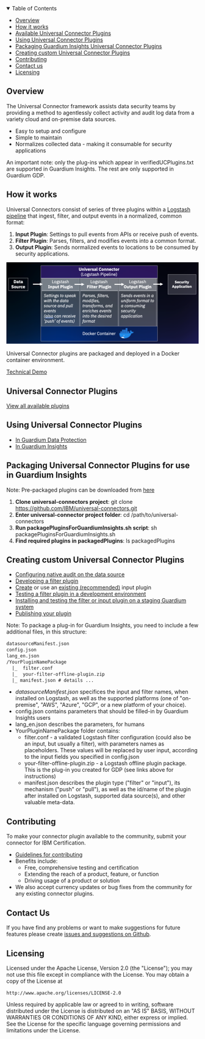 <details open="open">
  <summary>Table of Contents</summary>

  - [Overview](#overview)
  - [How it works](#how-it-works)
  - [Available Universal Connector Plugins](#universal-connector-plugins)
  - [Using Universal Connector Plugins](#using-universal-connector-plugins)
  - [Packaging Guardium Insights Universal Connector Plugins](#packaging-universal-connector-plugins)
  - [Creating custom Universal Connector Plugins](#creating-custom-universal-connector-plugins)
  - [Contributing](#contributing)
  - [Contact us](#contact-us)
  - [Licensing](#licensing)

</details>

## Overview

The Universal Connector framework assists data security teams by providing a method to agentlessly collect activity and audit log data from a variety cloud and on-premise data sources.
- Easy to setup and configure
- Simple to maintain
- Normalizes collected data - making it consumable for security applications

An important note: only the plug-ins which appear in verifiedUCPlugins.txt are supported in Guardium Insights. The rest are only supported in Guardium GDP.

## How it works
Universal Connectors consist of series of three plugins within a [Logstash pipeline](https://www.elastic.co/guide/en/logstash/current/pipeline.html) that ingest, filter, and output events in a normalized, common format:

1) **Input Plugin**: Settings to pull events from APIs or receive push of events.
2) **Filter Plugin**: Parses, filters, and modifies events into a common format.
3) **Output Plugin**: Sends normalized events to locations to be consumed by security applications.

![Universal Connector - Logstash Pipeline](/docs/images/uc_overview.png)

Universal Connector plugins are packaged and deployed in a Docker container environment.

[Technical Demo](https://youtu.be/LAYhVoYMb28)

## Universal Connector Plugins

[View all available plugins](/docs/available_plugins.md)

## Using Universal Connector Plugins
- [In Guardium Data Protection](https://www.ibm.com/support/knowledgecenter/SSMPHH_11.3.0/com.ibm.guardium.doc.stap/guc/cfg_overview.html)
- [In Guardium Insights](https://www.ibm.com/docs/en/guardium-insights/3.0.x?topic=connector-configuring-universal)

## Packaging Universal Connector Plugins for use in Guardium Insights
Note: Pre-packaged plugins can be downloaded from [here](https://github.com/IBM/universal-connectors/releases)
1) **Clone universal-connectors project**: git clone https://github.com/IBM/universal-connectors.git
2) **Enter universal-connector project folder**: cd /path/to/universal-connectors
3) **Run packagePluginsForGuardiumInsights.sh script**: sh packagePluginsForGuardiumInsights.sh
4) **Find required plugins in packagedPlugins**: ls packagedPlugins

## Creating custom Universal Connector Plugins
- [Configuring native audit on the data source](https://www.ibm.com/support/knowledgecenter/SSMPHH_11.3.0/com.ibm.guardium.doc.stap/guc/cfg_native_audit_data_source.html)
- [Developing a filter plugin](https://www.ibm.com/support/knowledgecenter/SSMPHH_11.3.0/com.ibm.guardium.doc.stap/guc/develop_filter_plugin.html)
- [Create](https://www.elastic.co/guide/en/logstash/current/input-new-plugin.html) or use an [existing (recommended)](https://www.elastic.co/guide/en/logstash/current/input-plugins.html) input plugin
- [Testing a filter plugin in a development environment](https://www.ibm.com/support/knowledgecenter/SSMPHH_11.3.0/com.ibm.guardium.doc.stap/guc/test_filter_dev_env.html)
- [Installing and testing the filter or input plugin on a staging Guardium system](https://www.ibm.com/support/knowledgecenter/SSMPHH_11.3.0/com.ibm.guardium.doc.stap/guc/test_filter_guardium.html)
- [Publishing your plugin](https://www.ibm.com/support/knowledgecenter/SSMPHH_11.3.0/com.ibm.guardium.doc.stap/guc/publish_plugin.html)

Note: To package a plug-in for Guardium Insights, you need to include a few additional files, in this structure: 

    datasourceManifest.json
    config.json
    lang_en.json
    /YourPluginNamePackage
      |_  filter.conf
      |_  your-filter-offline-plugin.zip
      |_ manifest.json # details ...

* _datasourceManifest.json_ specifices the input and filter names, when installed on Logstash, as well as the supported platforms (one of "on-premise", "AWS", "Azure", "GCP", or a new platform of your choice).
* config.json contains parameters that should be filled-in by Guardium Insights users
* lang_en.json describes the parameters, for humans
* YourPluginNamePackage folder contains:
  * filter.conf - a validated Logstash filter configuration (could also be an input, but usually a filter), with parameters names as placeholders. These values will be replaced by user input, according to the input fields you specified in config.json
  *  your-filter-offline-plugin.zip - a Logstash offline plugin package. This is the plug-in you created for GDP (see links above for instructions)
  * manifest.json describes the plugin type ("filter" or "input"), its mechanism ("push" or "pull"), as well as the id/name of the plugin after installed on Logstash, supported data source(s), and other valuable meta-data.


## Contributing
To make your connector plugin available to the community, submit your connector for IBM Certification.
- [Guidelines for contributing](CONTRIBUTING.md)
- Benefits include:
  - Free, comprehensive testing and certification
  - Extending the reach of a product, feature, or function
  - Driving usage of a product or solution
- We also accept currency updates or bug fixes from the community for any existing connector plugins.

## Contact Us
If you have find any problems or want to make suggestions for future features please create [issues and suggestions on Github](https://github.com/IBM/universal-connectors/issues).


## Licensing

Licensed under the Apache License, Version 2.0 (the "License");
you may not use this file except in compliance with the License.
You may obtain a copy of the License at

    http://www.apache.org/licenses/LICENSE-2.0

Unless required by applicable law or agreed to in writing, software
distributed under the License is distributed on an "AS IS" BASIS,
WITHOUT WARRANTIES OR CONDITIONS OF ANY KIND, either express or implied.
See the License for the specific language governing permissions and
limitations under the License.
